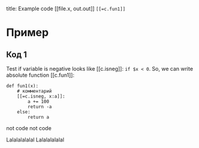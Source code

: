 title:      Example code
[[file.x, out.out]] `[[=c.fun1]]`

Пример
======

Код 1
-----

Test if variable is negative looks like [[c.isneg]]: `if $x < 0`.
So, we can write absolute function [[c.fun1]]:

    def fun1(x):
        # комментарий
        [[=c.isneg, x:a]]:
            a += 100
            return -a
        else:
            return a

not code
not code

Lalalalalalal
Lalalalalalal
